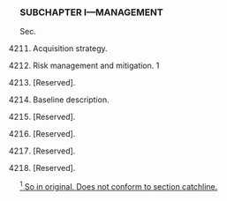 ### SUBCHAPTER I—MANAGEMENT ###

Sec.

4211. Acquisition strategy.

4212. Risk management and mitigation. 1

4213. [Reserved].

4214. Baseline description.

4215. [Reserved].

4216. [Reserved].

4217. [Reserved].

4218. [Reserved].

[<sup>1</sup> So in original. Does not conform to section catchline.](#I_1)